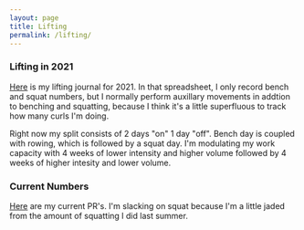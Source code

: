 ```yaml
---
layout: page
title: Lifting
permalink: /lifting/
---
```


### Lifting in 2021

[Here](https://docs.google.com/spreadsheets/d/1XI1Nc5aR5rGxZxPvZK1hB_FUt4B0UNe3vpiNrjCi_7s/edit?usp=sharing) is my lifting journal for 2021. In that spreadsheet, I only record bench and squat numbers, but I normally perform auxillary movements in addtion to benching and squatting, because I think it's a little superfluous to track how many curls I'm doing. 

Right now my split consists of 2 days "on" 1 day "off". Bench day is coupled with rowing, which is followed by a squat day. 
I'm modulating my work capacity with 4 weeks of lower intensity and higher volume followed by 4 weeks of higher intesity and lower volume. 

### Current Numbers

[Here](https://docs.google.com/spreadsheets/d/10txtP7DMuuvLB9lMh8Mhv-jTf4FUJG3WVf2LLiVuEwg/edit?usp=sharing) are my current PR's. I'm slacking on squat because I'm a little jaded from the amount of squatting I did last summer. 
